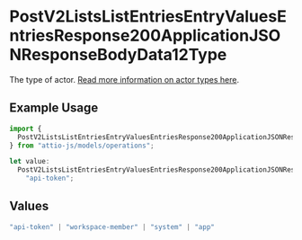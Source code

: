 # PostV2ListsListEntriesEntryValuesEntriesResponse200ApplicationJSONResponseBodyData12Type

The type of actor. [Read more information on actor types here](/docs/actors).

## Example Usage

```typescript
import {
  PostV2ListsListEntriesEntryValuesEntriesResponse200ApplicationJSONResponseBodyData12Type,
} from "attio-js/models/operations";

let value:
  PostV2ListsListEntriesEntryValuesEntriesResponse200ApplicationJSONResponseBodyData12Type =
    "api-token";
```

## Values

```typescript
"api-token" | "workspace-member" | "system" | "app"
```